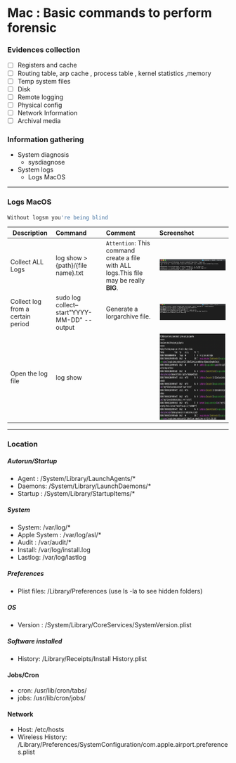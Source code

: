 # Mac  : Basic commands to perform forensic
### Evidences collection
- [ ] Registers and cache
- [ ] Routing table, arp cache , process table , kernel statistics ,memory
- [ ] Temp system files
- [ ] Disk
- [ ] Remote logging
- [ ] Physical config
- [ ] Network Information
- [ ] Archival media

### Information gathering
- System diagnosis
  - sysdiagnose
- System logs
  - Logs MacOS 
----------------------
### Logs MacOS

```bash
Without logsm you're being blind
```

|Description|Command|Comment|Screenshot
|-------|:-----------------|:-----------------|:-----------------|
|Collect ALL Logs|log show > {path}/{file name}.txt|`Attention`: This command create a file with ALL logs.This file may be really **BIG**.|![alt text](https://github.com/LNB283/Forensics/blob/main/img/img1.png)|
|Collect log from a certain period|sudo log collect–start"YYYY-MM-DD" --output <path>|Generate a lorgarchive file.|![alt text](https://github.com/LNB283/Forensics/blob/main/img/img2.png)|
|Open the log file|log show <file>||![alt text](https://github.com/LNB283/Forensics/blob/main/img/img3.png)|  

----------------------
### Location

##### Autorun/Startup
- Agent : /System/Library/LaunchAgents/*
- Daemons: /System/Library/LaunchDaemons/*
- Startup : /System/Library/StartupItems/*

##### System
- System: /var/log/*
- Apple System : /var/log/asl/*
- Audit : /var/audit/*
- Install: /var/log/install.log
- Lastlog: /var/log/lastlog

##### Preferences
- Plist files: /Library/Preferences (use ls -la to see hidden folders)

##### OS
- Version : /System/Library/CoreServices/SystemVersion.plist

##### Software installed
- History: /Library/Receipts/Install History.plist

#### Jobs/Cron
- cron: /usr/lib/cron/tabs/
- jobs: /usr/lib/cron/jobs/

#### Network
- Host: /etc/hosts
- Wireless History: /Library/Preferences/SystemConfiguration/com.apple.airport.preferences.plist
